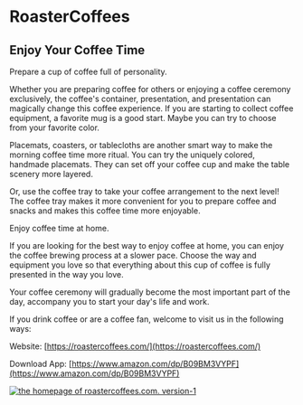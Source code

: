 # RoasterCoffees
## Enjoy Your Coffee Time

Prepare a cup of coffee full of personality.

Whether you are preparing coffee for others or enjoying a coffee ceremony exclusively, the coffee's container, presentation, and presentation can magically change this coffee experience. If you are starting to collect coffee equipment, a favorite mug is a good start. Maybe you can try to choose from your favorite color.

Placemats, coasters, or tablecloths are another smart way to make the morning coffee time more ritual. You can try the uniquely colored, handmade placemats. They can set off your coffee cup and make the table scenery more layered.

Or, use the coffee tray to take your coffee arrangement to the next level! The coffee tray makes it more convenient for you to prepare coffee and snacks and makes this coffee time more enjoyable.

Enjoy coffee time at home.

If you are looking for the best way to enjoy coffee at home, you can enjoy the coffee brewing process at a slower pace. Choose the way and equipment you love so that everything about this cup of coffee is fully presented in the way you love.

Your coffee ceremony will gradually become the most important part of the day, accompany you to start your day's life and work.

If you drink coffee or are a coffee fan, welcome to visit us in the following ways:

Website: [https://roastercoffees.com/](https://roastercoffees.com/)

Download App: [https://www.amazon.com/dp/B09BM3VYPF](https://www.amazon.com/dp/B09BM3VYPF)

[![the homepage of roastercoffees.com. version-1](https://roastercoffees.com/wp-content/uploads/2021/08/roastercoffees.com-homepage-v1.png "roastercoffees.com-homepage-v1")](https://roastercoffees.com)

